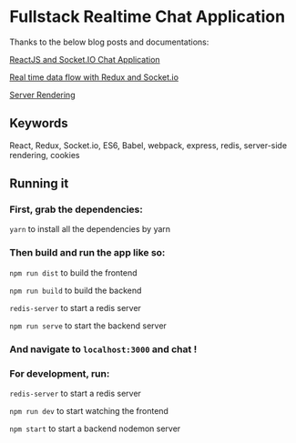 # Fullstack Realtime Chat Application

Thanks to the below blog posts and documentations:

[ReactJS and Socket.IO Chat Application](http://danialk.github.io/blog/2013/06/16/reactjs-and-socket-dot-io-chat-application/)

[Real time data flow with Redux and Socket.io](http://spraso.com/real-time-data-flow-with-redux-and-socket-io/)

[Server Rendering](http://redux.js.org/docs/recipes/ServerRendering.html)

## Keywords

React, Redux, Socket.io, ES6, Babel, webpack, express, redis,
server-side rendering, cookies

## Running it

### First, grab the dependencies:

`yarn` to install all the dependencies by yarn

### Then build and run the app like so:

`npm run dist` to build the frontend

`npm run build` to build the backend

`redis-server` to start a redis server

`npm run serve` to start the backend server

### And navigate to `localhost:3000` and chat !

### For development, run:

`redis-server` to start a redis server

`npm run dev` to start watching the frontend

`npm start` to start a backend nodemon server


